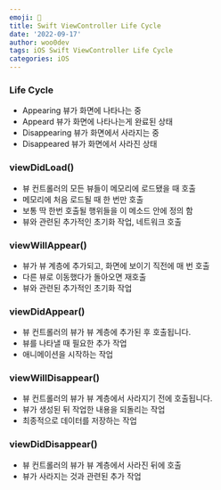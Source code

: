 ```yaml
---
emoji: 🐻
title: Swift ViewController Life Cycle
date: '2022-09-17'
author: woo0dev
tags: iOS Swift ViewController Life Cycle
categories: iOS
---
```


### Life Cycle
- Appearing
뷰가 화면에 나타나는 중
- Appeard
뷰가 화면에 나타나는게 완료된 상태
- Disappearing
뷰가 화면에서 사라지는 중
- Disappeared
뷰가 화면에서 사라진 상태

### viewDidLoad()
- 뷰 컨트롤러의 모든 뷰들이 메모리에 로드됐을 때 호출
- 메모리에 처음 로드될 때 한 번만 호출
- 보통 딱 한번 호출될 행위들을 이 메소드 안에 정의 함
- 뷰와 관련된 추가적인 초기화 작업, 네트워크 호출

### viewWillAppear()
- 뷰가 뷰 계층에 추가되고, 화면에 보이기 직전에 매 번 호출
- 다른 뷰로 이동했다가 돌아오면 재호출
- 뷰와 관련된 추가적인 초기화 작업

### viewDidAppear()
- 뷰 컨트롤러의 뷰가 뷰 계층에 추가된 후 호출됩니다.
- 뷰를 나타낼 때 필요한 추가 작업
- 애니메이션을 시작하는 작업

### viewWillDisappear()
- 뷰 컨트롤러의 뷰가 뷰 계층에서 사라지기 전에 호출됩니다.
- 뷰가 생성된 뒤 작업한 내용을 되돌리는 작업
- 최종적으로 데이터를 저장하는 작업

### viewDidDisappear()
- 뷰 컨트롤러의 뷰가 뷰 계층에서 사라진 뒤에 호출
- 뷰가 사라지는 것과 관련된 추가 작업